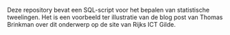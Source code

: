 Deze repository bevat een SQL-script voor het bepalen van statistische tweelingen. Het is een voorbeeld ter illustratie van de blog post van Thomas Brinkman over dit onderwerp op de site van Rijks ICT Gilde.
